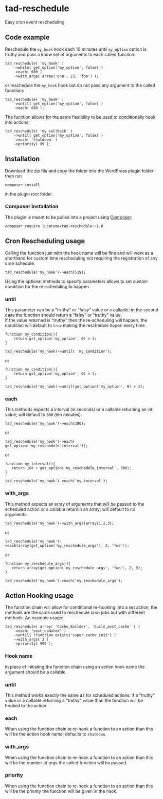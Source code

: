 # tad-reschedule
Easy cron event rescheduling

## Code example
Reschedule the `my_hook` hook each 10 minutes until `my_option` option is truthy and pass a know set of arguments to each called funciton:

    tad_reschedule( 'my_hook' )
        ->while( get_option('my_option', false) )
        ->each( 600 )
        ->with_args( array('one', 23, 'foo') ); 

or reschedule the `my_hook` hook but do not pass any argument to the called functions

    tad_reschedule( 'my_hook' )
        ->until( get_option('my_option', false) )
        ->each( 600 );

The function allows for the same flexibility to be used to conditionally hook into actions:

    tad_reschedule( 'my_callback' )
        ->until( get_option('my_option', false) )
        ->each( 'shutdown' )
        ->priority( 99 );
        
## Installation
Download the zip file and copy the folder into the WordPress plugin folder then run

    composer install

 in the plugin root folder.

### Composer installation
The plugin is meant to be pulled into a project using [Composer](https://getcomposer.org/):

    composer require lucatume/tad-reschedule:~1.0
       
## Cron Rescheduling usage
Calling the function just with the hook name will be fine and will work as a shorthand for custom time rescheduling not requiring the registration of any cron schedule.
 
    tad_reschedule('my_hook')->each(519);
    
Using the optional methods to specify parameters allows to set custom condition for the re-scheduling to happen

### until
This parameter can be a "truthy" or "falsy" value or a callable; in the second case the function should return a "falsy" or "truthy" value.  
If the value returned is "truthy" then the re-scheduling will happen; the condition will default to `true` making the reschedule hapen every time.
    
    function my_condition(){
        return get_option('my_option', 0) > 1; 
    }
    
    tad_reschedule('my_hook)->until( 'my_condition');
    
or

    function my_condition(){
        return get_option('my_option', 0) > 1; 
    }
    
    tad_reschedule('my_hook)->until(get_option('my_option', 0) > 1);
   
### each
This methods expects a interval (in seconds) or a callable returning an int value; will default to `600` (ten minutes).

    tad_reschedule('my_hook')->each(300);
    
or
     
    tad_reschedule('my_hook')->each( get_option('my_reschedule_interval'));
    
or
    
    function my_interval(){
       return 100 + get_option('my_reschedule_interval', 300); 
    }
    
    tad_reschedule('my_hook')->each('my_interval');
    
### with_args
This method expects an array of arguments that will be passed to the scheduled action or a callable returnin an array; will default to no arguments.

    tad_reschedule('my_hook')->with_args(array(1,2,3);
    
or
     
    tad_reschedule('my_hook')->each(array(get_option('my_reschedule_args'), 2, 'foo'));
    
or
    
    function my_reschedule_args(){
       return array(get_option('my_reschedule_args', 'foo'), 2, 3);
    }
    
    tad_reschedule('my_hook')->each('my_reschedule_args');
    
## Action Hooking usage
The function chain will allow for conditional re-hooking into a set action, the methods are the same used to reschedule cron jobs but with different methods.
An example usage:

    tad_reschedule( array( 'Cache_Builder', 'build_post_cache' ) )
        ->each( 'post_updated' )
        ->until( !function_exists('super_cache_init') )
        ->with_args( 3 )
        ->priority( 999 );

### Hook name
In place of initiating the function chain using an action hook name the argument should be a callable.

### until
This method works exactly the same as for scheduled actions: if a "truthy" value or a callable returning a "truthy" value than the function will be hooked to the action.

### each
When using the function chain to re-hook a function to an action than this will be the action hook name; defaults to `shutdown`.

### with_args
When using the function chain to re-hook a function to an action than this will be the number of args the called function will be passed.

### priority
When using the function chain to re-hook a function to an action than this will be the priority the function will be given in the hook.

